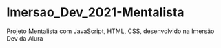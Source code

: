 # Imersao_Dev_2021-Mentalista
Projeto Mentalista com JavaScript, HTML, CSS,   desenvolvido na Imersão Dev da Alura
